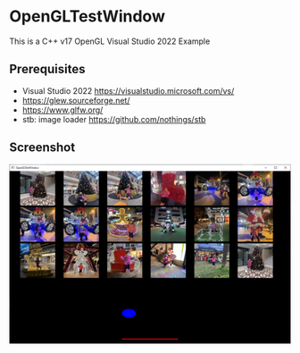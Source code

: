 # OpenGLTestWindow

This is a C++ v17 OpenGL Visual Studio 2022 Example

## Prerequisites

- Visual Studio 2022 https://visualstudio.microsoft.com/vs/
- https://glew.sourceforge.net/
- https://www.glfw.org/
- stb: image loader https://github.com/nothings/stb

## Screenshot
![Screenshot](OpenGLTestWindow_TqUo5o4EhB.png)